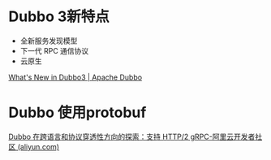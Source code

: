 # Dubbo 3新特点

- 全新服务发现模型
- 下一代 RPC 通信协议
- 云原生

[What's New in Dubbo3 | Apache Dubbo](https://dubbo.apache.org/zh/docs/new-in-dubbo3/)



# Dubbo 使用protobuf

[Dubbo 在跨语言和协议穿透性方向的探索：支持 HTTP/2 gRPC-阿里云开发者社区 (aliyun.com)](https://developer.aliyun.com/article/728009)

